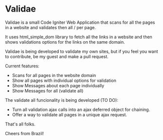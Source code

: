 # Validae

Validae is a small Code Igniter Web Application that scans for all the pages in a website and validates then all / per page.

It uses html_simple_dom library to fetch all the links in a website and then shows validations options for the links on the 
same domain.

Validae is being developed to validate my own sites, but if you feel you want to contribute, be my guest and make a pull request.

Current features:

- Scans for all pages in the website domain 
- Show all pages with individual options for validation
- Show Messages about each page individually
- Show Messages for all (validate all)

The validate all funcionality is being developed (TO DO):

- Turn all validation ajax calls into an ajax deferred object for chaining.
- Offer a way to validate all pages in a unique ajax request.

That's all folks.

Cheers from Brazil!